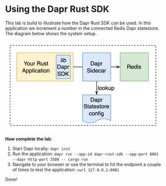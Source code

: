 # Using the Dapr Rust SDK

This lab is build to illustrate how the Dapr Rust SDK can be used. In this application we increment a number in the connected Redis Dapr statestore. The diagram below shows the system setup.

![Architecture Overview](./04.02-dapr-training.drawio.png)

**How complete the lab**:
1. Start Dapr locally: `dapr init`
2. Run the application: `dapr run --app-id dapr-rust-sdk --app-port 8081 --dapr-http-port 3500 -- cargo run`
3. Navigate to your browser or use the terminal to hit the endpoint a couple of times to test the application: `curl 127.0.0.1:8081`

Done!

<!-- version with wasmedge
`dapr run --app-id page-counter --dapr-http-port 3500 --log-level debug -- wasmedge --dir .:. --reactor --rustls_plugin ./WasmEdge/plugins/wasmedge_rustls/target/release/libwasmedge_rustls.so dapr-sdk-wasmedge/target/wasm32-wasi/debug/dapr-sdk-wasmedge.wasm`
-->